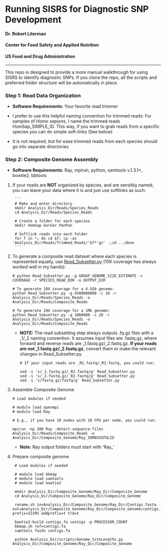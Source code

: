 # Running SISRS for Diagnostic SNP Development
#### Dr. Robert Literman
#### Center for Food Safety and Applied Nutrition
#### US Food and Drug Administration
---
This repo is designed to provide a more manual walkthrough for using SISRS to identify diagnostic SNPs. If you clone the repo, all the scripts and preferred folder structure will be automatically in place. 

### Step 1: Read Data Organization
- **Software Requirements**: Your favorite read trimmer
- I prefer to use this helpful naming convention for trimmed reads: For samples of *Homo sapiens*, I name the trimmed reads HomSap_SIMPLE_ID. This way, if you want to grab reads from a specific species you can do simple soft-links (See below)

- It is not required, but for ease trimmed reads from each species should go into separate directories

### Step 2: Composite Genome Assembly

- **Software Requirements**: Ray, mpirun, python, samtools v.1.3.1+, bowtie2, bbtools

1. If your reads are **NOT** organized by species, and are sensibly named, you can leave your data where it is and just use softlinks as such:
   
        ```
        # Make and enter directory
        mkdir Analysis_Dir/Reads/Species_Reads
        cd Analysis_Dir/Reads/Species_Reads

        # Create a folder for each species
        mkdir HomSap GorGor PanPan

        # Softlink reads into each folder
        for f in *; do cd $f; cp -as 'Analysis_Dir/Reads/Trimmed_Reads/'$f*'gz' .;cd ..;done
        ```

2. To generate a composite read dataset where each species is represented equally, use [Read_Subsetter.py](scripts/Read_Subsetter.py) (10X coverage has always worked well in my hands):
    ```
    # python Read_Subsetter.py -g GROUP_GENOME_SIZE_ESTIMATE -c COVERAGE -r SPECIES_READ_DIR -o OUTPUT_DIR

    # To generate 10X coverage for a 4.5Gb genome:
    python Read_Subsetter.py -g 4500000000 -c 10 -r Analysis_Dir/Reads/Species_Reads -o Analysis_Dir/Reads/Composite_Reads

    # To generate 20X coverage for a 1Mb genome:
    python Read_Subsetter.py -g 1000000 -c 20 -r Analysis_Dir/Reads/Species_Reads -o Analysis_Dir/Reads/Composite_Reads

    ```
   - **NOTE:** The read subsetting step always outputs .fq.gz files with a _1/_2 naming convention. It assumes input files are .fastq.gz, where forward and reverse reads are _1.fastq.gz/_2.fastq.gz. **If your reads are not _1.fastq.gz/_2.fastq.gz**, convert them or make the relevant changes in Read_Subsetter.py. 
    
        ```
        # If your input reads are _R1.fastq/_R2.fastq, you could run:

        sed -i 's/_1.fastq.gz/_R1.fastq/g' Read_Subsetter.py
        sed -i 's/_2.fastq.gz/_R2.fastq/g' Read_Subsetter.py
        sed -i 's/fastq.gz/fastq/g' Read_Subsetter.py
        ```

3. Assemble Composite Genome
    ```
    # Load modules if needed

    # module load openmpi
    # module load Ray

    # E.g., if you have 10 nodes with 20 CPU per node, you could run:

    mpirun -np 200 Ray -detect-sequence-files Analysis_Dir/Reads/Composite_Reads -o Analysis_Dir/Composite_Genome/Ray_SOMEUSEFULID
    ```
    - **Note**: Ray output folders must start with 'Ray_'

4. Prepare composite genome
   ```
    # Load modules if needed

    # module load bbmap
    # module load samtools
    # module load bowtie2
   
    mkdir Analysis_Dir/Composite_Genome/Ray_Dir/Composite_Genome
    cd Analysis_Dir/Composite_Genome/Ray_Dir/Composite_Genome

    rename.sh in=Analysis_Dir/Composite_Genome/Ray_Dir/Contigs.fasta out=Analysis_Dir/Composite_Genome/Ray_Dir/Composite_Genome/contigs.fa prefix=SISRS addprefix=t trd=t

    bowtie2-build contigs.fa contigs -p PROCESSOR_COUNT
    bbmap.sh ref=contigs.fa
    samtools faidx contigs.fa

    python Analysis_Dir/scripts/Genome_SiteLengths.py Analysis_Dir/Composite_Genome/Ray_Dir/Composite_Genome
   ```

